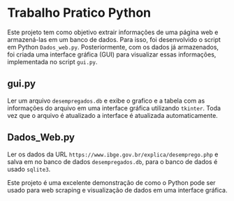 # Trabalho Pratico Python
Este projeto tem como objetivo extrair informações de uma página web e armazená-las em um banco de dados. Para isso, foi desenvolvido o script em Python `Dados_web.py`. Posteriormente, com os dados já armazenados, foi criada uma interface gráfica (GUI) para visualizar essas informações, implementada no script `gui.py`.

## gui.py
Ler um arquivo `desempregados.db` e exibe o grafico e a tabela com as informações do arquivo em uma interface gráfica utilizando `tkinter`. Toda vez que o arquivo é atualizado a interface é atualizada automaticamente.

## Dados_Web.py
Ler os dados da URL `https://www.ibge.gov.br/explica/desemprego.php` e salva em no banco de dados `desempregados.db`, para o banco de dados é usado `sqlite3`.

Este projeto é uma excelente demonstração de como o Python pode ser usado para web scraping e visualização de dados em uma interface gráfica.


